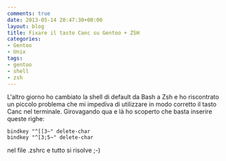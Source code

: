 ```yaml
---
comments: true
date: 2013-05-14 20:47:30+00:00
layout: blog
title: Fixare il tasto Canc su Gentoo + ZSH
categories:
- Gentoo
- Unix
tags:
- gentoo
- shell
- zsh
---
```


L'altro giorno ho cambiato la shell di default da Bash a Zsh e ho riscontrato un piccolo problema che mi impediva di utilizzare in modo corretto il tasto Canc nel terminale.
Girovagando qua e là ho scoperto che basta inserire queste righe:


    
    
    bindkey "^[[3~" delete-char
    bindkey "^[3;5~" delete-char
    



nel file .zshrc e tutto si risolve ;-)
